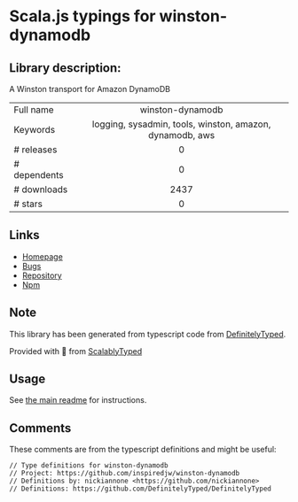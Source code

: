 
# Scala.js typings for winston-dynamodb


## Library description:
A Winston transport for Amazon DynamoDB

|                    |                 |
| ------------------ | :-------------: |
| Full name          | winston-dynamodb |
| Keywords           | logging, sysadmin, tools, winston, amazon, dynamodb, aws |
| # releases         | 0 |
| # dependents       | 0 |
| # downloads        | 2437 |
| # stars            | 0 |

## Links
- [Homepage](https://github.com/inspiredjw/winston-dynamodb)
- [Bugs](https://github.com/inspiredjw/winston-dynamodb/issues)
- [Repository](https://github.com/inspiredjw/winston-dynamodb)
- [Npm](https://www.npmjs.com/package/winston-dynamodb)
    


## Note
This library has been generated from typescript code from [DefinitelyTyped](https://definitelytyped.org).

Provided with :purple_heart: from [ScalablyTyped](https://github.com/oyvindberg/ScalablyTyped)

## Usage
See [the main readme](../../readme.md) for instructions.

## Comments

These comments are from the typescript definitions and might be useful:
```
// Type definitions for winston-dynamodb
// Project: https://github.com/inspiredjw/winston-dynamodb
// Definitions by: nickiannone <https://github.com/nickiannone>
// Definitions: https://github.com/DefinitelyTyped/DefinitelyTyped

```

